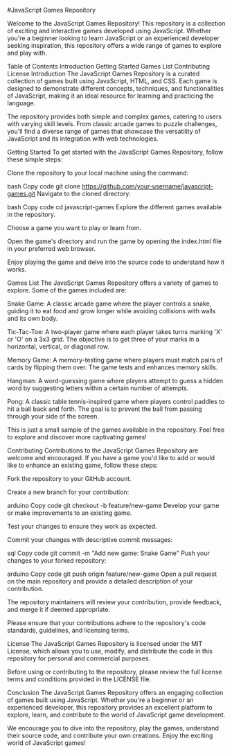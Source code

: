 #JavaScript Games Repository


Welcome to the JavaScript Games Repository! This repository is a collection of exciting and interactive games developed using JavaScript. Whether you're a beginner looking to learn JavaScript or an experienced developer seeking inspiration, this repository offers a wide range of games to explore and play with.

Table of Contents
Introduction
Getting Started
Games List
Contributing
License
Introduction
The JavaScript Games Repository is a curated collection of games built using JavaScript, HTML, and CSS. Each game is designed to demonstrate different concepts, techniques, and functionalities of JavaScript, making it an ideal resource for learning and practicing the language.

The repository provides both simple and complex games, catering to users with varying skill levels. From classic arcade games to puzzle challenges, you'll find a diverse range of games that showcase the versatility of JavaScript and its integration with web technologies.

Getting Started
To get started with the JavaScript Games Repository, follow these simple steps:

Clone the repository to your local machine using the command:

bash
Copy code
git clone https://github.com/your-username/javascript-games.git
Navigate to the cloned directory:

bash
Copy code
cd javascript-games
Explore the different games available in the repository.

Choose a game you want to play or learn from.

Open the game's directory and run the game by opening the index.html file in your preferred web browser.

Enjoy playing the game and delve into the source code to understand how it works.

Games List
The JavaScript Games Repository offers a variety of games to explore. Some of the games included are:

Snake Game: A classic arcade game where the player controls a snake, guiding it to eat food and grow longer while avoiding collisions with walls and its own body.

Tic-Tac-Toe: A two-player game where each player takes turns marking 'X' or 'O' on a 3x3 grid. The objective is to get three of your marks in a horizontal, vertical, or diagonal row.

Memory Game: A memory-testing game where players must match pairs of cards by flipping them over. The game tests and enhances memory skills.

Hangman: A word-guessing game where players attempt to guess a hidden word by suggesting letters within a certain number of attempts.

Pong: A classic table tennis-inspired game where players control paddles to hit a ball back and forth. The goal is to prevent the ball from passing through your side of the screen.

This is just a small sample of the games available in the repository. Feel free to explore and discover more captivating games!

Contributing
Contributions to the JavaScript Games Repository are welcome and encouraged. If you have a game you'd like to add or would like to enhance an existing game, follow these steps:

Fork the repository to your GitHub account.

Create a new branch for your contribution:

arduino
Copy code
git checkout -b feature/new-game
Develop your game or make improvements to an existing game.

Test your changes to ensure they work as expected.

Commit your changes with descriptive commit messages:

sql
Copy code
git commit -m "Add new game: Snake Game"
Push your changes to your forked repository:

arduino
Copy code
git push origin feature/new-game
Open a pull request on the main repository and provide a detailed description of your contribution.

The repository maintainers will review your contribution, provide feedback, and merge it if deemed appropriate.

Please ensure that your contributions adhere to the repository's code standards, guidelines, and licensing terms.

License
The JavaScript Games Repository is licensed under the MIT License, which allows you to use, modify, and distribute the code in this repository for personal and commercial purposes.

Before using or contributing to the repository, please review the full license terms and conditions provided in the LICENSE file.

Conclusion
The JavaScript Games Repository offers an engaging collection of games built using JavaScript. Whether you're a beginner or an experienced developer, this repository provides an excellent platform to explore, learn, and contribute to the world of JavaScript game development.

We encourage you to dive into the repository, play the games, understand their source code, and contribute your own creations. Enjoy the exciting world of JavaScript games!
